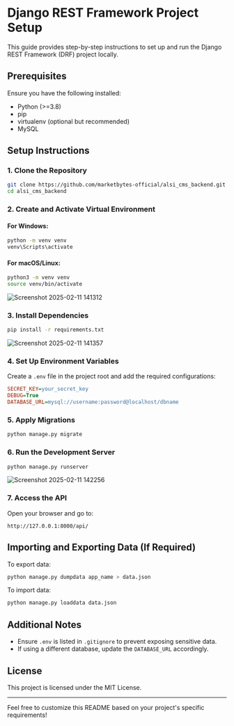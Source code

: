 # Django REST Framework Project Setup

This guide provides step-by-step instructions to set up and run the Django REST Framework (DRF) project locally.

## Prerequisites
Ensure you have the following installed:
- Python (>=3.8)
- pip
- virtualenv (optional but recommended)
- MySQL 

## Setup Instructions

### 1. Clone the Repository
```bash
git clone https://github.com/marketbytes-official/alsi_cms_backend.git
cd alsi_cms_backend
```

### 2. Create and Activate Virtual Environment
#### For Windows:
```bash
python -m venv venv
venv\Scripts\activate
```

#### For macOS/Linux:
```bash
python3 -m venv venv
source venv/bin/activate
```


![Screenshot 2025-02-11 141312](https://github.com/user-attachments/assets/c8b20756-dbab-43b8-8b3a-ad963a33a811)


### 3. Install Dependencies
```bash
pip install -r requirements.txt
```


![Screenshot 2025-02-11 141357](https://github.com/user-attachments/assets/b01ddb5c-6a29-4005-9a6c-ac78c1df9b2d)


### 4. Set Up Environment Variables
Create a `.env` file in the project root and add the required configurations:
```ini
SECRET_KEY=your_secret_key
DEBUG=True
DATABASE_URL=mysql://username:password@localhost/dbname
```

### 5. Apply Migrations
```bash
python manage.py migrate
```

### 6. Run the Development Server
```bash
python manage.py runserver
```


![Screenshot 2025-02-11 142256](https://github.com/user-attachments/assets/e591f0d0-e8eb-4bed-b1c2-1fdefffc09cd)



### 7. Access the API
Open your browser and go to:
```
http://127.0.0.1:8000/api/
```

## Importing and Exporting Data (If Required)
To export data:
```bash
python manage.py dumpdata app_name > data.json
```
To import data:
```bash
python manage.py loaddata data.json
```

## Additional Notes
- Ensure `.env` is listed in `.gitignore` to prevent exposing sensitive data.
- If using a different database, update the `DATABASE_URL` accordingly.

## License
This project is licensed under the MIT License.

---
Feel free to customize this README based on your project's specific requirements!

